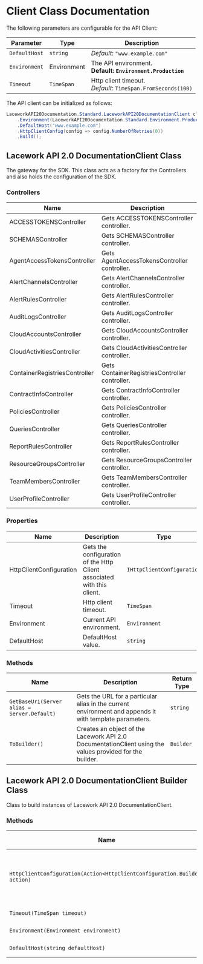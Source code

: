 
# Client Class Documentation

The following parameters are configurable for the API Client:

| Parameter | Type | Description |
|  --- | --- | --- |
| `DefaultHost` | `string` | *Default*: `"www.example.com"` |
| `Environment` | Environment | The API environment. <br> **Default: `Environment.Production`** |
| `Timeout` | `TimeSpan` | Http client timeout.<br>*Default*: `TimeSpan.FromSeconds(100)` |

The API client can be initialized as follows:

```csharp
LaceworkAPI20Documentation.Standard.LaceworkAPI20DocumentationClient client = new LaceworkAPI20Documentation.Standard.LaceworkAPI20DocumentationClient.Builder()
    .Environment(LaceworkAPI20Documentation.Standard.Environment.Production)
    .DefaultHost("www.example.com")
    .HttpClientConfig(config => config.NumberOfRetries(0))
    .Build();
```

## Lacework API 2.0 DocumentationClient Class

The gateway for the SDK. This class acts as a factory for the Controllers and also holds the configuration of the SDK.

### Controllers

| Name | Description |
|  --- | --- |
| ACCESSTOKENSController | Gets ACCESSTOKENSController controller. |
| SCHEMASController | Gets SCHEMASController controller. |
| AgentAccessTokensController | Gets AgentAccessTokensController controller. |
| AlertChannelsController | Gets AlertChannelsController controller. |
| AlertRulesController | Gets AlertRulesController controller. |
| AuditLogsController | Gets AuditLogsController controller. |
| CloudAccountsController | Gets CloudAccountsController controller. |
| CloudActivitiesController | Gets CloudActivitiesController controller. |
| ContainerRegistriesController | Gets ContainerRegistriesController controller. |
| ContractInfoController | Gets ContractInfoController controller. |
| PoliciesController | Gets PoliciesController controller. |
| QueriesController | Gets QueriesController controller. |
| ReportRulesController | Gets ReportRulesController controller. |
| ResourceGroupsController | Gets ResourceGroupsController controller. |
| TeamMembersController | Gets TeamMembersController controller. |
| UserProfileController | Gets UserProfileController controller. |

### Properties

| Name | Description | Type |
|  --- | --- | --- |
| HttpClientConfiguration | Gets the configuration of the Http Client associated with this client. | `IHttpClientConfiguration` |
| Timeout | Http client timeout. | `TimeSpan` |
| Environment | Current API environment. | `Environment` |
| DefaultHost | DefaultHost value. | `string` |

### Methods

| Name | Description | Return Type |
|  --- | --- | --- |
| `GetBaseUri(Server alias = Server.Default)` | Gets the URL for a particular alias in the current environment and appends it with template parameters. | `string` |
| `ToBuilder()` | Creates an object of the Lacework API 2.0 DocumentationClient using the values provided for the builder. | `Builder` |

## Lacework API 2.0 DocumentationClient Builder Class

Class to build instances of Lacework API 2.0 DocumentationClient.

### Methods

| Name | Description | Return Type |
|  --- | --- | --- |
| `HttpClientConfiguration(Action<HttpClientConfiguration.Builder> action)` | Gets the configuration of the Http Client associated with this client. | `Builder` |
| `Timeout(TimeSpan timeout)` | Http client timeout. | `Builder` |
| `Environment(Environment environment)` | Current API environment. | `Builder` |
| `DefaultHost(string defaultHost)` | DefaultHost value. | `Builder` |

